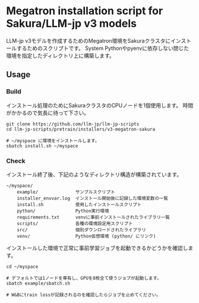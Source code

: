 # Megatron installation script for Sakura/LLM-jp v3 models

LLM-jp v3モデルを作成するためのMegatron環境をSakuraクラスタにインストールするためのスクリプトです。
System Pythonやpyenvに依存しない閉じた環境を指定したディレクトリ上に構築します。

## Usage

### Build

インストール処理のためにSakuraクラスタのCPUノードを1個使用します。
時間がかかるので気長に待って下さい。

```shell
git clone https://github.com/llm-jp/llm-jp-scripts
cd llm-jp-scripts/pretrain/installers/v3-megatron-sakura

# ~/myspace に環境をインストールします。
sbatch install.sh ~/myspace
```

### Check

インストール終了後、下記のようなディレクトリ構造が構築されています。

```
~/myspace/
    example/              サンプルスクリプト
    installer_envvar.log  インストール開始後に記録した環境変数の一覧
    install.sh            使用したインストールスクリプト
    python/               Python実行環境
    requirements.txt      venvに事前インストールされたライブラリ一覧
    scripts/              各種の環境設定用スクリプト
    src/                  個別ダウンロードされたライブラリ
    venv/                 Python仮想環境 (python/ にリンク)
```

インストールした環境で正常に事前学習ジョブを起動できるかどうかを確認します。

```shell
cd ~/myspace

# デフォルトでは1ノードを専有し、GPUを8枚全て使うジョブが起動します。
sbatch example/sbatch.sh

# W&Bにtrain lossが記録されるのを確認したらジョブを止めてください。
```
